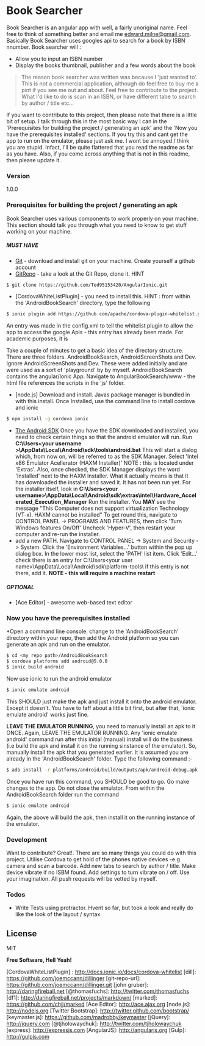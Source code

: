 # Book Searcher

Book Searcher is an angular app with well, a fairly unoriginal name. Feel free to think of something better and email me edward.milne@gmail.com. Basically Book Searcher uses googles api to search for a book by ISBN nnumber. Book searcher will :

  - Allow you to input an ISBN number
  - Display the books thumbnail, publisher and a few words about the book

> The reason book searcher was written was because I 'just 
>wanted to'. This is not a commercial application, although do feel free to buy me a pint if you see me out and about. Feel free to contribute to the project. What I'd like to do is scan in an ISBN, or have different tabe to search by author / title etc...

If you want to contribute to this project, then please note that there is a little bit of setup. I talk through this in the most basic way I can in the 'Prerequisites for building the project / generating an apk' and the  'Now you have the prerequisites installed' sections. If you try this and cant get the app to run on the emulator, please just ask me. I wont be annoyed / think you are stupid. Infact, I'll be quite flattered that you read the readme as far as you have. Also, if you come across anything that is not in this readme, then please update it.

### Version
1.0.0

### Prerequisites for building the project / generating an apk

Book Searcher uses various components to work properly on your machine. This section should talk you through what you need to know to get stuff working on your machine.

##### MUST HAVE
* [Git] - download and install git on your machine. Create yourself a github account
* [GitRepo] - take a look at the Git Repo, clone it. HINT

```sh
$ git clone https://github.com/Ted95153420/AngularIonic.git
``` 
* [CordovaWhiteListPlugin] - you need to install this. HINT : from within the 'AndroidBookSearch' directory, type the following

```sh
$ ionic plugin add https://github.com/apache/cordova-plugin-whitelist.git
``` 
An entry was made in the config.xml to tell the whitelist plugin to allow the app to access the google Apis - this entry has already been made.
For academic purposes, it is <allow-navigation href="https://www.googleapis.com"/>

Take a couple of minutes to get a basic idea of the directory structure. There are three folders. AndroidBookSearch, AndroidScreenShots and Dev. Ignore AndroidScreenShots and Dev. These were added initially and are were used as a sort of 'playground' by by myself. AndroidBookSearch contains the angular/Ionic App. Navigate to AngularBookSearch/www - the html file references the scripts in the 'js' folder.
* [node.js] Download and install. Javas package manager is bundled in with this install. Once Installed, use the command line to install cordova and ionic

```sh
$ npm install -g cordova ionic
``` 

* [The Android SDK] Once you have the SDK downloaded and installed, you need to check certain things so that the android emulator will run. Run **C:\Users\<your username >\AppData\Local\Android\sdk\tools\android.bat** This will start a dialog which, from now on, will be referred to as the SDK Manager. Select 'Intel x86 Emulator Acellerator (HAXM Installer)'  NOTE : this is located under 'Extras'. Also, once checked, the SDK Manager displays the word 'Installed' next to the HAXM Installer. What it actually means is that it has downloaded the installer and saved it. It has not been run yet. For the installer itself, look in **C:\Users\<your username>\AppData\Local\Android\sdk\extras\intel\Hardware_Accelerated_Execution_Manager** Run the installer. You **MAY** see the message "This Computer does not support virtualization Technology (VT-x). HAXM cannot be installed" To get round this, navigate to CONTROL PANEL -> PROGRAMS AND FEATURES, then click 'Turn Windows features On/Off' Uncheck 'Hyper-V', then restart your computer and re-run the installer.
* add a new PATH. Navigate to CONTROL PANEL -> System and Security -> System. Click the 'Environment Variables...' button within the pop up dialog box. In the lower most list, select the 'PATH' list item. Click 'Edit...' check there is an entry for C:\Users\<your user name>\AppData\Local\Android\sdk\platform-tools\ if this entry is not there, add it. **NOTE - this will require a machine restart**

##### OPTIONAL
* [Ace Editor] - awesome web-based text editor

### Now you have the prerequisites installed
*Open a command line console. change to the 'AndroidBookSearch' directory within your repo, then add the Android platform so you can generate an apk and run on the emulator.

```sh
$ cd <my repo path>/AndroidBookSearch
$ cordova platforms add android@5.0.0
$ ionic build android
``` 

Now use ionic to run the android emulator

```sh
$ ionic emulate android
``` 

This SHOULD just make the apk and just install it onto the android emulator. Except it doesn't. You have to faff about a little bit first, but after that, 'ionic emulate android' works just fine.

**LEAVE THE EMULATOR RUNNING**, you need to manually install an apk to it ONCE. Again, LEAVE THE EMULATOR RUNNING. Any 'ionic emulate android' command run after this initial (manual) install will do the business (i.e build the apk and install it on the running sinstance of the emulator). So, manually install the apk that you generated earlier. It is assumed you are already in the 'AndroidBookSearch' folder. Type the following command :-

```sh
$ adb install -r platforms/android/build/outputs/apk/android-debug.apk
``` 

Once you have run this command, you SHOULD be good to go. Go make changes to the app. Do not close the emulator. From within the AndroidBookSearch folder run the command

```sh
$ ionic emulate android
``` 
Again, the above will build the apk, then install it on the running instance of the emulator.

### Development

Want to contribute? Great!. There are so many things you could do with this project. Utilise Cordova to get hold of the phones native devices -e.g camera and scan a barcode. Add new tabs to search by author / title. Make device vibrate if no ISBM found. Add settings to turn vibrate on / off. Use your imagination. All push requests will be vetted by myself. 


### Todos

 - Write Tests using protractor. Hvent so far, but took a look and really do like the look of the layout / syntax.

License
----

MIT


**Free Software, Hell Yeah!**

[//]: # (These are reference links used in the body of this note and get stripped out when the markdown processor does its job. There is no need to format nicely because it shouldn't be seen. Thanks SO - http://stackoverflow.com/questions/4823468/store-comments-in-markdown-syntax)

   [The Android SDK]: <http://developer.android.com/>
   [Git]: <https://git-scm.com/download>
   [GitRepo]: <https://github.com/Ted95153420/AngularIonic>
   [CordovaWhiteListPlugin] : <http://docs.ionic.io/docs/cordova-whitelist>
   [dill]: <https://github.com/joemccann/dillinger>
   [git-repo-url]: <https://github.com/joemccann/dillinger.git>
   [john gruber]: <http://daringfireball.net>
   [@thomasfuchs]: <http://twitter.com/thomasfuchs>
   [df1]: <http://daringfireball.net/projects/markdown/>
   [marked]: <https://github.com/chjj/marked>
   [Ace Editor]: <http://ace.ajax.org>
   [node.js]: <http://nodejs.org>
   [Twitter Bootstrap]: <http://twitter.github.com/bootstrap/>
   [keymaster.js]: <https://github.com/madrobby/keymaster>
   [jQuery]: <http://jquery.com>
   [@tjholowaychuk]: <http://twitter.com/tjholowaychuk>
   [express]: <http://expressjs.com>
   [AngularJS]: <http://angularjs.org>
   [Gulp]: <http://gulpjs.com>
   
   [PlDb]: <https://github.com/joemccann/dillinger/tree/master/plugins/dropbox/README.md>
   [PlGh]:  <https://github.com/joemccann/dillinger/tree/master/plugins/github/README.md>
   [PlGd]: <https://github.com/joemccann/dillinger/tree/master/plugins/googledrive/README.md>
   [PlOd]: <https://github.com/joemccann/dillinger/tree/master/plugins/onedrive/README.md>
